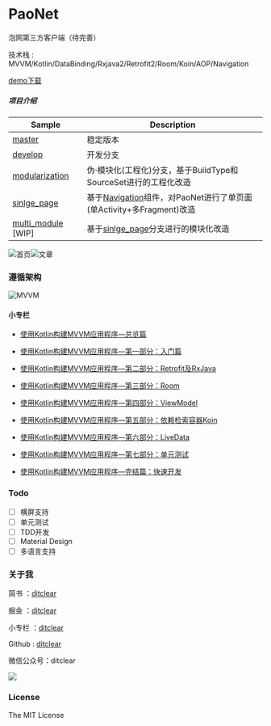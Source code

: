 # PaoNet
泡网第三方客户端（待完善）

技术栈 : MVVM/Kotlin/DataBinding/Rxjava2/Retrofit2/Room/Koin/AOP/Navigation

[demo下载](https://github.com/ditclear/PaoNet/releases/download/1.0/app-release.apk)

##### 项目介绍

| Sample                                                       | Description                                                  |
| ------------------------------------------------------------ | ------------------------------------------------------------ |
| [master](https://github.com/ditclear/PaoNet)                 | 稳定版本                                                     |
| [develop](https://github.com/ditclear/PaoNet/tree/develop)   | 开发分支                                                     |
| [modularization](https://github.com/ditclear/PaoNet/tree/modularization) | 伪·模块化(工程化)分支，基于BuildType和SourceSet进行的工程化改造 |
| [sinlge_page](https://github.com/ditclear/PaoNet/tree/single_page) | 基于[Navigation](https://developer.android.google.cn/topic/libraries/architecture/navigation/navigation-implementing)组件，对PaoNet进行了单页面(单Activity+多Fragment)改造 |
| [multi_module](https://github.com/ditclear/PaoNet/tree/multi_module) [WIP] | 基于[sinlge_page](https://github.com/ditclear/PaoNet/tree/single_page)分支进行的模块化改造 |





![首页](screenshot/home.png)![文章](screenshot/article.png)



### 遵循架构

![MVVM](http://upload-images.jianshu.io/upload_images/3722695-70230207c39b8601.png?imageMogr2/auto-orient/strip%7CimageView2/2/w/1240)

#### 小专栏

- [使用Kotlin构建MVVM应用程序—总览篇](https://xiaozhuanlan.com/topic/1736458920)

- [使用Kotlin构建MVVM应用程序—第一部分：入门篇](https://xiaozhuanlan.com/topic/7590648312)

- [使用Kotlin构建MVVM应用程序—第二部分：Retrofit及RxJava](https://xiaozhuanlan.com/topic/9560382174)

- [使用Kotlin构建MVVM应用程序—第三部分：Room](https://xiaozhuanlan.com/topic/8076241593)
- [使用Kotlin构建MVVM应用程序—第四部分：ViewModel](https://xiaozhuanlan.com/topic/6705498213)
- [使用Kotlin构建MVVM应用程序—第五部分：依赖检索容器Koin](https://xiaozhuanlan.com/topic/1562439780)
- [使用Kotlin构建MVVM应用程序—第六部分：LiveData](https://xiaozhuanlan.com/topic/9753861024)
- [使用Kotlin构建MVVM应用程序—第七部分：单元测试](https://xiaozhuanlan.com/topic/9320864751)
- [使用Kotlin构建MVVM应用程序—完结篇：快速开发](https://xiaozhuanlan.com/topic/7635981042)

### Todo

- [ ] 横屏支持
- [ ] 单元测试
- [ ] TDD开发
- [ ] Material Design
- [ ] 多语言支持

### 关于我

简书 ：[ditclear](https://www.jianshu.com/u/117f1cf0c556)

掘金 ：[ditclear](https://juejin.im/user/582d601d2e958a0069bbe687)

小专栏 ：[ditclear](https://xiaozhuanlan.com/u/2493325177)

Github : [ditclear](https://github.com/ditclear)

微信公众号：ditclear

![](https://upload-images.jianshu.io/upload_images/3722695-ea32be89e9ea5069?imageMogr2/auto-orient/strip%7CimageView2/2/w/1240)

### License

The MIT License 

